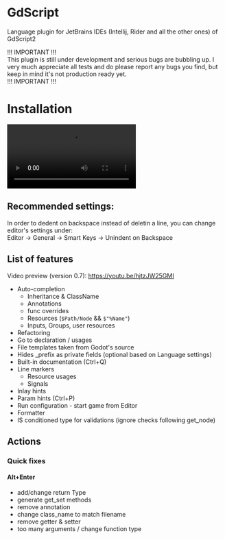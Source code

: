 # GdScript

Language plugin for JetBrains IDEs (Intellij, Rider and all the other ones) of GdScript2

!!! IMPORTANT !!!  
This plugin is still under development and serious bugs are bubbling up. I very much appreciate all tests and do please report any bugs you find, but keep in mind it's not production ready yet.  
!!! IMPORTANT !!!  

# Installation

![](./video/installation.mp4)

## Recommended settings:
In order to dedent on backspace instead of deletin a line, you can change editor's settings under:  
Editor -> General -> Smart Keys -> Unindent on Backspace

## List of features

Video preview (version 0.7): https://youtu.be/hjtzJW25GMI

- Auto-completion
  - Inheritance & ClassName
  - Annotations
  - func overrides
  - Resources (`$Path/Node` && `$"%Name"`)
  - Inputs, Groups, user resources
- Refactoring
- Go to declaration / usages
- File templates taken from Godot's source
- Hides _prefix as private fields (optional based on Language settings)
- Built-in documentation (Ctrl+Q)
- Line markers
  - Resource usages  
  - Signals  
- Inlay hints  
- Param hints (Ctrl+P)  
- Run configuration - start game from Editor
- Formatter
- IS conditioned type for validations (ignore checks following get_node)

## Actions
### Quick fixes
#### Alt+Enter
- add/change return Type
- generate get_set methods
- remove annotation
- change class_name to match filename
- remove getter & setter
- too many arguments / change function type
